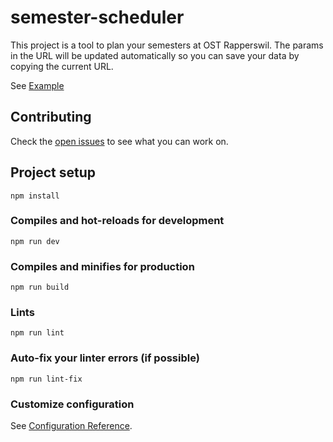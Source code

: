 # semester-scheduler
This project is a tool to plan your semesters at OST Rapperswil. The params in the URL will be updated automatically so you can save your data by copying the current URL.

See [Example](https://lost.university/#/plan/An1I_DMI_OOP1_AutPy_Dbs1_Bsys1-An2I_AutoSpr_Bsys2_OOP2_ExEv-WE1_AlgDat_AIFo_DigCod_CN1-ParProg_SecSoW_AIAp_DatEng_CySec_FP-CoBau_MsTe_CPl_SEP1_RheKI_EnglScience-CPlA_DSy_SEP2_SEProj_KatGWR_PhAI-PF_AppArch_SAI21_PmQm_KommIng2-CldSol_BAI14_WI2)

## Contributing
Check the [open issues](https://github.com/lost-university/web/issues) to see what you can work on.

## Project setup
```
npm install
```

### Compiles and hot-reloads for development
```
npm run dev
```

### Compiles and minifies for production
```
npm run build
```

### Lints
```
npm run lint
```

### Auto-fix your linter errors (if possible)
```
npm run lint-fix
```

### Customize configuration
See [Configuration Reference](https://vitejs.dev/config/).
